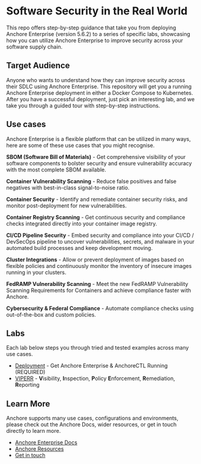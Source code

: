 # Software Security in the Real World

This repo offers step-by-step guidance that take you from deploying Anchore Enterprise (version 5.6.2) to a series of specific labs, showcasing how you can utilize Anchore Enterprise to improve security across your software supply chain.

## Target Audience

Anyone who wants to understand how they can improve security across their SDLC using Anchore Enterprise.
This repository will get you a running Anchore Enterprise deployment in either a Docker Compose to Kubernetes. 
After you have a successful deployment, just pick an interesting lab, and we take you through a guided tour with step-by-step instructions.

## Use cases

Anchore Enterprise is a flexible platform that can be utilized in many ways, here are some of these use cases that you might recognise.

**SBOM (Software Bill of Materials)** - Get comprehensive visibility of your software components to bolster security and ensure vulnerability accuracy with the most complete SBOM available.

**Container Vulnerability Scanning** - Reduce false positives and false negatives with best-in-class signal-to-noise ratio.

**Container Security** - Identify and remediate container security risks, and monitor post-deployment for new vulnerabilities.

**Container Registry Scanning** - Get continuous security and compliance checks integrated directly into your container image registry.

**CI/CD Pipeline Security** - Embed security and compliance into your CI/CD / DevSecOps pipeline to uncover vulnerabilities, secrets, and malware in your automated build processes and keep development moving.

**Cluster Integrations** - Allow or prevent deployment of images based on flexible policies and continuously monitor the inventory of insecure images running in your clusters.

**FedRAMP Vulnerability Scanning** - Meet the new FedRAMP Vulnerability Scanning Requirements for Containers and achieve compliance faster with Anchore.

**Cybersecurity & Federal Compliance** - Automate compliance checks using out-of-the-box and custom policies.

## Labs

Each lab below steps you through tried and tested examples across many use cases.  

* [Deployment](labs/Deployment/README.md) - Get Anchore Enterprise & AnchoreCTL Running (REQUIRED)
* [VIPERR](labs/VIPERR/README.md) - **V**isibility, **I**nspection, **P**olicy **E**nforcement, **R**emediation, **R**eporting

## Learn More

Anchore supports many use cases, configurations and environments, please check out the Anchore Docs, wider resources, or get in touch directly to learn more.

- [Anchore Enterprise Docs](https://docs.anchore.com/current/docs/)
- [Anchore Resources](https://anchore.com/resources/)
- [Get in touch](https://get.anchore.com/contact/)